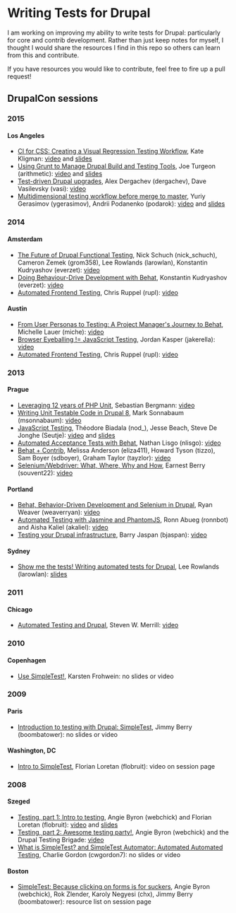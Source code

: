 # Writing Tests for Drupal
I am working on improving my ability to write tests for Drupal: particularly for core and contrib development. Rather than just keep notes for myself, I thought I would share the resources I find in this repo so others can learn from this and contribute.

If you have resources you would like to contribute, feel free to fire up a pull request!

## DrupalCon sessions

### 2015
#### Los Angeles
- [CI for CSS: Creating a Visual Regression Testing Workflow](https://events.drupal.org/losangeles2015/sessions/ci-css-creating-visual-regression-testing-workflow), Kate Kligman: [video](https://www.youtube.com/watch?v=D63FWeYhISU) and [slides](https://events.drupal.org/sites/default/files/slides/ci_for_css_kate_kligman.pdf)
- [Using Grunt to Manage Drupal Build and Testing Tools](https://events.drupal.org/losangeles2015/sessions/using-grunt-manage-drupal-build-and-testing-tools), Joe Turgeon (arithmetic): [video](https://www.youtube.com/watch?v=XVydW7dTsCc) and [slides](https://events.drupal.org/sites/default/files/slides/Using%20Grunt%20with%20Drupal.pdf)
- [Test-driven Drupal upgrades](https://events.drupal.org/losangeles2015/sessions/test-driven-drupal-upgrades), Alex Dergachev (dergachev), Dave Vasilevsky (vasi): [video](https://www.youtube.com/watch?v=m7yR3INX7fs)
- [Multidimensional testing workflow before merge to master](https://events.drupal.org/losangeles2015/sessions/multidimensional-testing-workflow-merge-master), Yuriy Gerasimov (ygerasimov), Andrii Podanenko (podarok): [video](https://www.youtube.com/watch?v=o0pqKqnhWgw) and [slides](https://events.drupal.org/sites/default/files/slides/DrupalCon%20presentation%20CIBox.pdf)

### 2014
#### Amsterdam
- [The Future of Drupal Functional Testing](https://amsterdam2014.drupal.org/session/future-drupal-functional-testing.html), Nick Schuch (nick_schuch), Cameron Zemek (grom358), Lee Rowlands (larowlan), Konstantin Kudryashov (everzet): [video](https://www.youtube.com/watch?v=ZaBvq8YlLm0)
- [Doing Behaviour-Drive Development with Behat](https://amsterdam2014.drupal.org/session/doing-behaviour-driven-development-behat.html), Konstantin Kudryashov (everzet): [video](https://www.youtube.com/watch?v=lfW2ngf5DgE)
- [Automated Frontend Testing](https://amsterdam2014.drupal.org/session/automated-frontend-testing.html), Chris Ruppel (rupl): [video](https://www.youtube.com/watch?v=qhA6O1u97PE)

#### Austin
- [From User Personas to Testing: A Project Manager's Journey to Behat](https://austin2014.drupal.org/session/user-personas-testing-project-managers-journey-towards-behat.html), Michelle Lauer (miche): [video](https://www.youtube.com/watch?v=V7IlmMoAZf4)
- [Browser Eyeballing != JavaScript Testing](https://austin2014.drupal.org/session/browser-eyeballing-javascript-testing.html), Jordan Kasper (jakerella): [video](https://www.youtube.com/watch?v=xO2vtmrfReA)
- [Automated Frontend Testing](https://austin2014.drupal.org/session/automated-frontend-testing.html), Chris Ruppel (rupl): [video](https://www.youtube.com/watch?v=1PCdlBSKhKk)

### 2013
#### Prague
- [Leveraging 12 years of PHP Unit](https://prague2013.drupal.org/session/leveraging-12-years-phpunit.html), Sebastian Bergmann: [video](https://www.youtube.com/watch?v=AXZ1I5M6sHQ)
- [Writing Unit Testable Code in Drupal 8](https://prague2013.drupal.org/session/writing-unit-testable-code-drupal-8.html), Mark Sonnabaum (msonnabaum): [video](https://www.youtube.com/watch?v=dMxSMPNu094)
- [JavaScript Testing](https://prague2013.drupal.org/session/javascript-testing.html), Théodore Biadala (nod_), Jesse Beach, Steve De Jonghe (Seutje): [video](https://www.youtube.com/watch?v=IrqEBNoXvR4) and [slides](https://docs.google.com/presentation/d/1ZHVbnaHxv5lCzekeFXIgUNg-N5gqX7Wn-gZhAgdTZ-c/edit)
- [Automated Acceptance Tests with Behat](https://prague2013.drupal.org/session/automated-acceptance-tests-behat.html), Nathan Lisgo (nlisgo): [video](https://www.youtube.com/watch?v=pMvW2IK8Hl0)
- [Behat + Contrib](https://prague2013.drupal.org/session/behat-contrib.html), Melissa Anderson (eliza411), Howard Tyson (tizzo), Sam Boyer (sdboyer), Graham Taylor (tayzlor): [video](https://www.youtube.com/watch?v=2jL-cnwxqdo)
- [Selenium/Webdriver: What, Where, Why and How](https://prague2013.drupal.org/session/selenium-webdriver-what-where-why-and-how.html), Earnest Berry (souvent22): [video](https://www.youtube.com/watch?v=ZvBuX0VsDXQ)

#### Portland
- [Behat, Behavior-Driven Development and Selenium in Drupal](https://portland2013.drupal.org/session/behat-behavioral-driven-development-and-selenium-drupal.html), Ryan Weaver (weaverryan): [video](https://www.youtube.com/watch?v=b_35hrRSVog)
- [Automated Testing with Jasmine and PhantomJS](https://portland2013.drupal.org/session/automated-testing-jasmine-and-phantomjs.html), Ronn Abueg (ronnbot) and Aisha Kaliel (akaliel): [video](https://www.youtube.com/watch?v=p5w6oNFT4ks)
- [Testing your Drupal infrastructure](https://portland2013.drupal.org/session/testing-your-drupal-infrastructure.html), Barry Jaspan (bjaspan): [video](http://youtu.be/EHztJaDrAPo)

#### Sydney
- [Show me the tests! Writing automated tests for Drupal](https://sydney2013.drupal.org/show-me-tests-writing-automated-tests-drupal), Lee Rowlands (larowlan): [slides](https://sydney2013.drupal.org/sites/default/files/slides/Drupalcon%20Sydney%20-%20Show%20me%20the%20tests!%20Writing%20Automated%20Tests%20for%20Drupal.pdf)

### 2011
#### Chicago
- [Automated Testing and Drupal](https://chicago2011.drupal.org/sessions/automated-testing-and-drupal), Steven W. Merrill: [video](https://archive.org/details/drupalconchi_day2_automated_testing_and_drupal)

### 2010
#### Copenhagen
- [Use SimpleTest!](https://cph2010.drupal.org/sessions/use-simpletest.html), Karsten Frohwein: no slides or video

### 2009
#### Paris
- [Introduction to testing with Drupal: SimpleTest](http://paris2009.drupalcon.org/session/introduction-testing-drupal-simpletest.html), Jimmy Berry (boombatower): no slides or video

#### Washington, DC
- [Intro to SimpleTest](http://dc2009.drupalcon.org/session/intro-simpletest.html), Florian Loretan (flobruit): video on session page

### 2008
#### Szeged
- [Testing, part 1: Intro to testing](http://szeged2008.drupalcon.org/program/sessions/testing-part-1-intro-testing.html), Angie Byron (webchick) and Florian Loretan (flobruit): [video](https://archive.org/details/testing_part_1) and [slides](http://szeged2008.drupalcon.org/files/Simpletest-szeged.pdf)
- [Testing, part 2: Awesome testing party!](http://szeged2008.drupalcon.org/program/sessions/testing-part-2-awesome-testing-party.html), Angie Byron (webchick) and the Drupal Testing Brigade: [video](http://www.archive.org/details/testing_part_2)
- [What is SimpleTest? and SimpleTest Automator: Automated Automated Testing](http://szeged2008.drupalcon.org/program/sessions/what-simpletest-and-simpletest-automator-automated-automated-testing.html), Charlie Gordon (cwgordon7): no slides or video

#### Boston
- [SimpleTest: Because clicking on forms is for suckers](http://boston2008.drupalcon.org/session/simpletest-because-clicking-forms-suckers.html), Angie Byron (webchick), Rok Zlender, Karoly Negyesi (chx), Jimmy Berry (boombatower): resource list on session page 
